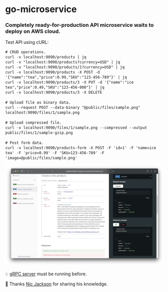# go-microservice

### Completely ready-for-production API microservice waits to deploy on AWS cloud.

Test API using cURL:
```
# CRUD operations.
curl -v localhost:9090/products | jq
curl -v "localhost:9090/products?currency=USD" | jq
curl -v "localhost:9090/products/1?currency=USD" | jq
curl -v localhost:9090/products -X POST -d '{"name":"tea","price":0.99,"SKU":"123-456-789"}' | jq
curl -v localhost:9090/products/3 -X PUT -d '{"name":"ice tea","price":0.49,"SKU":"123-456-000"}' | jq
curl -v localhost:9090/products/3 -X DELETE

# Upload file as binary data.
curl --request POST --data-binary "@public/files/sample.png" localhost:9090/files/1/sample.png

# Upload compressed file.
curl -v localhost:9090/files/1/sample.png --compressed --output public/files/1/sample-gzip.png

# Post form data.
curl -v localhost:9090/products-form -X POST -F 'id=1' -F 'name=ice tea' -F 'price=0.99' -F 'SKU=123-456-789' -F 'image=@public/files/sample.png'
```

![Autogenerated API documentation](social_preview.png)

💡 <a href="https://github.com/oleksiivelychko/go-grpc-protobuf">gRPC server</a> must be running before.

🎥 Thanks <a href="https://www.youtube.com/c/NicJackson">Nic Jackson</a> for sharing his knowledge.

